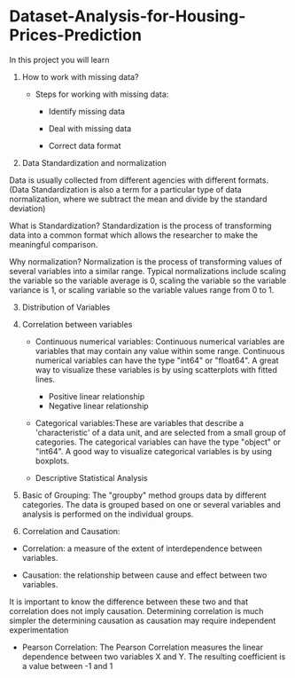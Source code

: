 # Dataset-Analysis-for-Housing-Prices-Prediction

In this project you will learn
  
  1.  How to work with missing data?

      *   Steps for working with missing data:

             * Identify missing data

             * Deal with missing data

             * Correct data format

  2.  Data Standardization and normalization

Data is usually collected from different agencies with different formats. (Data Standardization is also a term for a particular type of data normalization, where we subtract the mean and divide by the standard deviation)

What is Standardization?
Standardization is the process of transforming data into a common format which allows the researcher to make the meaningful comparison. 

Why normalization?
Normalization is the process of transforming values of several variables into a similar range. Typical normalizations include scaling the variable so the variable average is 0, scaling the variable so the variable variance is 1, or scaling variable so the variable values range from 0 to 1.

3.  Distribution of Variables
4.  Correlation between variables
    *  Continuous numerical variables: Continuous numerical variables are variables that may contain any value within some range. Continuous numerical variables can have the type "int64" or "float64". A great way to visualize these variables is by using scatterplots with fitted lines. 

        * Positive linear relationship
        * Negative linear relationship
    * Categorical variables:These are variables that describe a 'characteristic' of a data unit, and are selected from a small group of categories. The categorical variables can have the type "object" or "int64". A good way to visualize categorical variables is by using boxplots.
    * Descriptive Statistical Analysis
    
5.  Basic of Grouping: The "groupby" method groups data by different categories. The data is grouped based on one or several variables and analysis is performed on the individual groups.

6.  Correlation and Causation:

   * Correlation: a measure of the extent of interdependence between variables.

   * Causation: the relationship between cause and effect between two variables.

It is important to know the difference between these two and that correlation does not imply causation. Determining  correlation is much simpler  the determining causation as causation may require independent experimentation 
    
   * Pearson Correlation: The Pearson Correlation measures the linear dependence between two variables X and Y. The resulting coefficient is a value between -1 and 1

